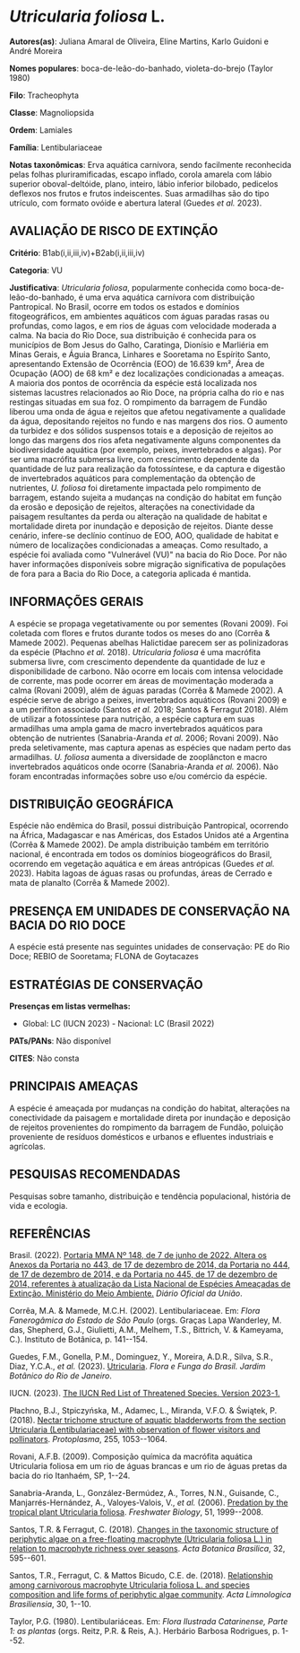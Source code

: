 # *Utricularia foliosa* L.

**Autores(as)**: Juliana Amaral de Oliveira, Eline Martins, Karlo Guidoni e André Moreira

**Nomes populares**: boca-de-leão-do-banhado, violeta-do-brejo (Taylor 1980)

**Filo**: Tracheophyta

**Classe**: Magnoliopsida

**Ordem**: Lamiales

**Família**: Lentibulariaceae

**Notas taxonômicas**: Erva aquática carnívora, sendo facilmente reconhecida pelas folhas pluriramificadas, escapo inflado, corola amarela com lábio superior oboval-deltóide, plano, inteiro, lábio inferior bilobado, pedicelos deflexos nos frutos e frutos indeiscentes.  Suas armadilhas são do tipo utrículo, com formato ovóide e abertura lateral (Guedes *et al.* 2023).

## AVALIAÇÃO DE RISCO DE EXTINÇÃO

**Critério**: B1ab(i,ii,iii,iv)+B2ab(i,ii,iii,iv)

**Categoria**: VU

**Justificativa**: *Utricularia foliosa*, popularmente conhecida como boca-de-leão-do-banhado, é uma erva aquática carnívora com distribuição Pantropical. No Brasil, ocorre em todos os estados e domínios fitogeográficos, em ambientes aquáticos com águas paradas rasas ou profundas, como lagos, e em rios de águas com velocidade moderada a calma. Na bacia do Rio Doce, sua distribuição é conhecida para os municípios de Bom Jesus do Galho, Caratinga, Dionísio e Marliéria em Minas Gerais, e Águia Branca, Linhares e Sooretama no Espírito Santo, apresentando Extensão de Ocorrência (EOO) de 16.639 km², Área de Ocupação (AOO) de 68 km² e dez localizações condicionadas a ameaças. A maioria dos pontos de ocorrência da espécie está localizada nos sistemas lacustres relacionados ao Rio Doce, na própria calha do rio e nas restingas situadas em sua foz. O rompimento da barragem de Fundão liberou uma onda de água e rejeitos que afetou negativamente a qualidade da
água, depositando rejeitos no fundo e nas margens dos rios. O aumento da turbidez e dos sólidos suspensos totais e a deposição de rejeitos ao longo das margens dos rios afeta negativamente alguns componentes da biodiversidade aquática (por exemplo, peixes, invertebrados e algas).  Por ser uma macrófita submersa livre, com crescimento dependente da quantidade de luz para realização da fotossíntese, e da captura e digestão de invertebrados aquáticos para complementação da obtenção de nutrientes, *U. foliosa* foi diretamente impactada pelo rompimento de barragem, estando sujeita a mudanças na condição do habitat em função da erosão e deposição de rejeitos, alterações na conectividade da paisagem resultantes da perda ou alteração na qualidade de habitat e mortalidade direta por inundação e deposição de rejeitos. Diante desse cenário, infere-se declínio contínuo de EOO, AOO, qualidade de habitat e número de localizações condicionadas a ameaças. Como
resultado, a espécie foi avaliada como "Vulnerável (VU)" na bacia do Rio Doce. Por não haver informações disponíveis sobre migração significativa de populações de fora para a Bacia do Rio Doce, a categoria aplicada é mantida.

## INFORMAÇÕES GERAIS

A espécie se propaga vegetativamente ou por sementes (Rovani 2009). Foi coletada com flores e frutos durante todos os meses do ano (Corrêa & Mamede 2002). Pequenas abelhas Halictidae parecem ser as polinizadoras da espécie (Płachno *et al.* 2018). *Utricularia foliosa* é uma macrófita submersa livre, com crescimento dependente da quantidade de luz e disponibilidade de carbono. Não ocorre em locais com intensa velocidade de corrente, mas pode ocorrer em áreas de movimentação moderada a calma (Rovani 2009), além de águas paradas (Corrêa & Mamede 2002). A espécie serve de abrigo a peixes, invertebrados aquáticos (Rovani 2009) e a um perifíton associado (Santos *et al.* 2018; Santos & Ferragut 2018). Além de utilizar a fotossíntese para nutrição, a espécie captura em suas armadilhas uma ampla gama de macro invertebrados aquáticos para obtenção de nutrientes (Sanabria-Aranda *et al.* 2006; Rovani 2009). Não preda seletivamente, mas captura apenas as espécies que
nadam perto das armadilhas. *U. foliosa* aumenta a diversidade de zooplâncton e macro invertebrados aquáticos onde ocorre (Sanabria-Aranda *et al.* 2006). Não foram encontradas informações sobre uso e/ou comércio da espécie.

## DISTRIBUIÇÃO GEOGRÁFICA

Espécie não endêmica do Brasil, possui distribuição Pantropical, ocorrendo na África, Madagascar e nas Américas, dos Estados Unidos até a Argentina (Corrêa & Mamede 2002). De ampla distribuição também em território nacional, é encontrada em todos os domínios biogeográficos do Brasil, ocorrendo em vegetação aquática e em áreas antrópicas (Guedes *et al.* 2023). Habita lagoas de águas rasas ou profundas, áreas de Cerrado e mata de planalto (Corrêa & Mamede 2002).

## PRESENÇA EM UNIDADES DE CONSERVAÇÃO NA BACIA DO RIO DOCE

A espécie está presente nas seguintes unidades de conservação: PE do Rio Doce; REBIO de Sooretama; FLONA de Goytacazes

## ESTRATÉGIAS DE CONSERVAÇÃO

**Presenças em listas vermelhas:**

-   Global: LC (IUCN 2023) -   Nacional: LC (Brasil 2022)

**PATs/PANs**: Não disponível

**CITES**: Não consta

## PRINCIPAIS AMEAÇAS

A espécie é ameaçada por mudanças na condição do habitat, alterações na conectividade da paisagem e mortalidade direta por inundação e deposição de rejeitos provenientes do rompimento da barragem de Fundão, poluição proveniente de resíduos domésticos e urbanos e efluentes industriais e agrícolas.

## PESQUISAS RECOMENDADAS

Pesquisas sobre tamanho, distribuição e tendência populacional, história de vida e ecologia.

## REFERÊNCIAS

Brasil. (2022). [Portaria MMA Nº 148, de 7 de junho de 2022. Altera os Anexos da Portaria no 443, de 17 de dezembro de 2014, da Portaria no 444, de 17 de dezembro de 2014, e da Portaria no 445, de 17 de dezembro de 2014, referentes à atualização da Lista Nacional de Espécies Ameaçadas de Extinção. Ministério do Meio Ambiente.](https://in.gov.br/en/web/dou/-/portaria-mma-n-148-de-7-de-junho-de-2022-406272733) *Diário Oficial da União*.

Corrêa, M.A. & Mamede, M.C.H. (2002). Lentibulariaceae. Em: *Flora Fanerogâmica do Estado de São Paulo* (orgs. Graças Lapa Wanderley, M.  das, Shepherd, G.J., Giulietti, A.M., Melhem, T.S., Bittrich, V. & Kameyama, C.). Instituto de Botânica, p. 141--154.

Guedes, F.M., Gonella, P.M., Dominguez, Y., Moreira, A.D.R., Silva, S.R., Diaz, Y.C.A., *et al.* (2023).  [Utricularia](https://floradobrasil.jbrj.gov.br/FB8576). *Flora e Funga do Brasil. Jardim Botânico do Rio de Janeiro*.

IUCN. (2023). [The IUCN Red List of Threatened Species. Version 2023-1.](https://www.iucnredlist.org.)

Płachno, B.J., Stpiczyńska, M., Adamec, L., Miranda, V.F.O. & Świątek, P. (2018). [Nectar trichome structure of aquatic bladderworts from the section Utricularia (Lentibulariaceae) with observation of flower visitors and pollinators](https://doi.org/10.1007/s00709-018-1216-2).  *Protoplasma*, 255, 1053--1064.

Rovani, A.F.B. (2009). Composição química da macrófita aquática Utricularia foliosa em um rio de águas brancas e um rio de águas pretas da bacia do rio Itanhaém, SP, 1--24.

Sanabria-Aranda, L., González-Bermúdez, A., Torres, N.N., Guisande, C., Manjarrés-Hernández, A., Valoyes-Valois, V., *et al.* (2006). [Predation by the tropical plant Utricularia foliosa](https://doi.org/10.1111/j.1365-2427.2006.01638.x). *Freshwater Biology*, 51, 1999--2008.

Santos, T.R. & Ferragut, C. (2018). [Changes in the taxonomic structure of periphytic algae on a free-floating macrophyte (Utricularia foliosa L.) in relation to macrophyte richness over seasons](https://doi.org/10.1590/0102-33062018abb0031). *Acta Botanica Brasilica*, 32, 595--601.

Santos, T.R., Ferragut, C. & Mattos Bicudo, C.E. de. (2018).  [Relationship among carnivorous macrophyte Utricularia foliosa L. and species composition and life forms of periphytic algae community](https://doi.org/10.1590/s2179-975X5217). *Acta Limnologica Brasiliensia*, 30, 1--10.

Taylor, P.G. (1980). Lentibulariáceas. Em: *Flora Ilustrada Catarinense, Parte 1: as plantas* (orgs. Reitz, P.R. & Reis, A.). Herbário Barbosa Rodrigues, p. 1--52.
